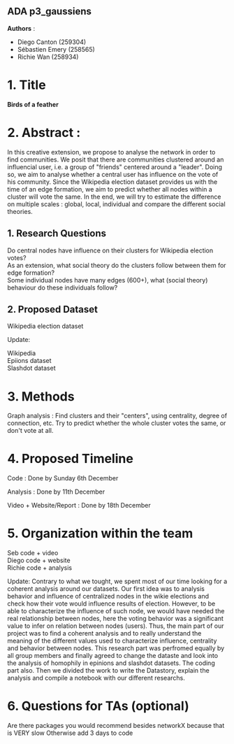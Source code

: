 ## ADA p3_gaussiens

**Authors** :
- Diego Canton (259304)
- Sébastien Emery (258565)
- Richie Wan (258934)

# 1. Title 

**Birds of a feather**

# 2. Abstract :

In this creative extension, we propose to analyse the network in order to find communities. We posit that there are communities clustered around an influencial user, i.e. a group of "friends" centered around a "leader". Doing so, we aim to analyse whether a central user has influence on the vote of his community. Since the Wikipedia election dataset provides us with the time of an edge formation, we aim to predict whether all nodes within a cluster will vote the same. In the end, we will try to estimate the difference on multiple scales : global, local, individual and compare the different social theories.
    
## 1. Research Questions

Do central nodes have influence on their clusters for Wikipedia election votes? <br>
As an extension, what social theory do the clusters follow between them for edge formation? <br>
Some individual nodes have many edges (600+), what (social theory) behaviour do these individuals follow?
    
## 2. Proposed Dataset

Wikipedia election dataset
    
Update:

Wikipedia <br>
Epiions dataset <br>
Slashdot dataset <br>
    
# 3. Methods

Graph analysis : Find clusters and their "centers", using centrality, degree of connection, etc.
Try to predict whether the whole cluster votes the same, or don't vote at all.
    
# 4. Proposed Timeline

Code : Done by Sunday 6th December

Analysis : Done by 11th December

Video + Website/Report : Done by 18th December
    
# 5. Organization within the team

Seb code + video <br>
Diego code + website <br>
Richie code + analysis <br>

Update: Contrary to what we tought, we spent most of our time looking for a coherent analysis around our datasets. Our first idea was to analysis behavior and influence of centralized nodes in the wikie elections and check how their vote would influence results of election. However, to be able to characterize the influence of such node, we would have needed the real relationship between nodes, here the voting behavior was a significant value to infer on relation between nodes (users). Thus, the main part of our project was to find a coherent analysis and to really understand the meaning of the different values used to characterize influence, centrality and behavior between nodes. This research part was perfromed equally by all group members and finally agreed to change the dataste and look into the analysis of homophily in epinions and slashdot datasets. The coding part also. Then we divided the work to write the Datastory, explain the analysis and compile a notebook with our different researchs. 

# 6. Questions for TAs (optional)

Are there packages you would recommend besides networkX because that is VERY slow
Otherwise add 3 days to code